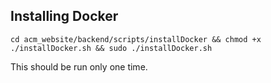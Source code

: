 ## Installing Docker

`cd acm_website/backend/scripts/installDocker && chmod +x ./installDocker.sh && sudo ./installDocker.sh`

This should be run only one time.
